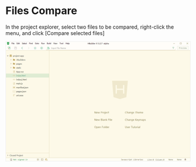# Files Compare

In the project explorer, select two files to be compared, right-click the menu, and click [Compare selected files]

<img src="/static/snapshots/tutorial/file/file_diff.en.gif" style="zoom: 80%; border:1px solid #eee;"/>
